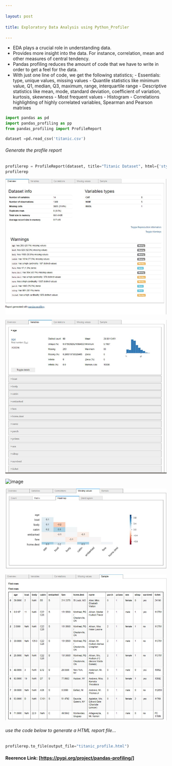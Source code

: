 ```yaml
---

layout: post

title: Exploratory Data Analysis using Python_Profiler

---
```


- EDA plays a crucial role in understanding data.
- Provides more insight into the data. For instance, correlation, mean and other measures of central tendency.
- Pandas profiling reduces the amount of code that we have to write in order to get a feel for the data.
- With just one line of code, we get the following statistics;
      - Essentials: type, unique values, missing values
      - Quantile statistics like minimum value, Q1, median, Q3, maximum, range, interquartile range
      - Descriptive statistics like mean, mode, standard deviation, coefficient of variation, kurtosis, skewness
      - Most frequent values
      - Histogram
      - Correlations highlighting of highly correlated variables, Spearman and Pearson matrixes      


```python
import pandas as pd
import pandas_profiling as pp
from pandas_profiling import ProfileReport
```


```python
dataset =pd.read_csv('titanic.csv')
```

###### Generate the profile report 

```python
profilerep = ProfileReport(dataset, title="Titanic Dataset", html={'style': {'full_width': True}})
profilerep
```

![image](/assets/images/overview.JPG)

![image](/assets/images/features.JPG)

![image](/assets/images/correlations.JPG)

![image](/assets/images/missing.JPG)

![image](/assets/images/sample.JPG)



###### use the code below to generate a HTML report file...


```python
profilerep.to_file(output_file="titanic_profile.html")
```

#### Reerence Link:     [https://pypi.org/project/pandas-profiling/]


```python

```

